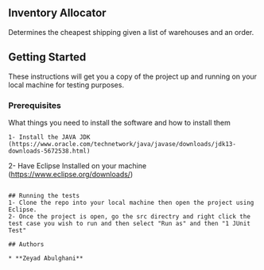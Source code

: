 ## Inventory Allocator

Determines the cheapest shipping given a list of warehouses and an order.

## Getting Started

These instructions will get you a copy of the project up and running on your local machine for testing purposes. 

### Prerequisites

What things you need to install the software and how to install them

```
1- Install the JAVA JDK (https://www.oracle.com/technetwork/java/javase/downloads/jdk13-downloads-5672538.html)
```
2- Have Eclipse Installed on your machine (https://www.eclipse.org/downloads/) 
```

## Running the tests
1- Clone the repo into your local machine then open the project using Eclipse.
2- Once the project is open, go the src directry and right click the test case you wish to run and then select "Run as" and then "1 JUnit Test"

## Authors

* **Zeyad Abulghani** 
